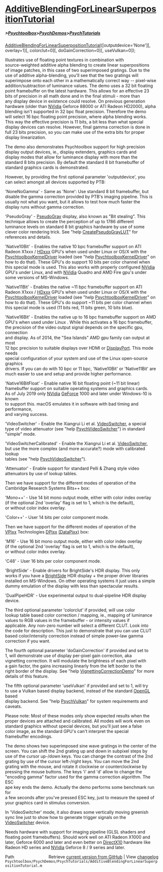 # [AdditiveBlendingForLinearSuperpositionTutorial](AdditiveBlendingForLinearSuperpositionTutorial)
##### >[Psychtoolbox](Psychtoolbox)>[PsychDemos](PsychDemos)>[PsychTutorials](PsychTutorials)

[AdditiveBlendingForLinearSuperpositionTutorial](AdditiveBlendingForLinearSuperpositionTutorial)([outputdevice='None'][, overlay=1][, colorclut=0][, doGainCorrection=0][, useVulkan=0]);  
  
Illustrates use of floating point textures in combination with  
source-weighted additive alpha blending to create linear superpositions  
of image patches, in this case of two superimposed gratings. Due to the  
use of additive alpha-blending, you'll see that the two gratings will  
superimpose onto each other in a mathematically correct way -- pixel-wise  
addition/subtraction of luminance values. The demo uses a 32 bit floating  
point framebuffer on the latest hardware. This allows for an effective 23  
bits of precision in all math done and in the final stimuli - more than  
any display device in existence could resolve. On previous generation  
hardware (older than [NVidia](NVidia) Geforce 88000 or ATI Radeon HD2000), alpha  
blending isn't supported in 32 bpc float precision. Therefore the demo  
will select 16 bpc floating point precision, where alpha blending works.  
This way the effective precision is 11 bits, a bit less than what special  
display devices can resolve. However, final gamma correction is done in  
full 23 bits precision, so you can make use of the extra bits for proper  
display linearization.  
  
The demo also demonstrates Psychtoolbox support for high precision  
display output devices, ie., display extenders, graphics cards and  
display modes that allow for luminance display with more than the  
standard 8 bits precision. By default the standard 8 bit framebuffer of  
standard graphics cards is demonstrated.  
  
However, by providing the first optional parameter 'outputdevice', you  
can select amongst all devices supported by PTB:  
  
'NoneNoGamma' - Same as 'None': Use standard 8 bit framebuffer, but  
disable the gamma correction provided by PTB's imaging pipeline. This is  
usually not what you want, but it allows to test how much faster the  
display runs without gamma correction.  
  
'PseudoGray' - [PseudoGray](PseudoGray) display, also known as "Bit stealing". This  
technique allows to create the perception of up to 1786 different  
luminance levels on standard 8 bit graphics hardware by use of some  
clever color rendering trick. See "help [CreatePseudoGrayLUT](CreatePseudoGrayLUT)" for  
references and details.  
  
'Native10Bit' - Enables the native 10 bpc framebuffer support on ATI  
Radeon X1xxx / [HDxxx](HDxxx) GPU's when used under Linux or OS/X with the  
[PsychtoolboxKernelDriver](PsychtoolboxKernelDriver) loaded (see "help [PsychtoolboxKernelDriver](PsychtoolboxKernelDriver)" on  
how to do that). These GPU's do support 10 bits per color channel when  
this special mode is used. This also works with properly configured [NVidia](NVidia)  
GPU's under Linux, and with [NVidia](NVidia) Quadro and AMD Fire gpu's under  
some versions of MS-Windows.  
  
'Native11Bit' - Enables the native ~11 bpc framebuffer support on ATI  
Radeon X1xxx / [HDxxx](HDxxx) GPU's when used under Linux or OS/X with the  
[PsychtoolboxKernelDriver](PsychtoolboxKernelDriver) loaded (see "help [PsychtoolboxKernelDriver](PsychtoolboxKernelDriver)" on  
how to do that). These GPU's do support ~11 bits per color channel when  
this special mode is used (11 bits red, 11 bits green, 10 bits blue).  
  
'Native16Bit' - Enables the native up to 16 bpc framebuffer support on AMD  
GPU's when used under Linux . While this activates a 16 bpc framebuffer,  
the precision of the video output signal depends on the specific gpu, connection  
and display. As of 2014, the "Sea Islands" AMD gpu family can output at most  
12 bpc precision to suitable displays over HDMI or [DisplayPort](DisplayPort). This mode needs  
special configuration of your system and use of the Linux open-source graphics  
drivers. If you can do with 10 bpc or 11 bpc, 'Native10Bit' or 'Native11Bit' are  
much easier to use and setup and provide higher performance.  
  
'Native16BitFloat' - Enable native 16 bit floating point (~11 bit linear)  
framebuffer support on suitable operating systems and graphics cards.  
As of July 2019 only [NVidia](NVidia) [GeForce](GeForce) 1000 and later under Windows-10 is known  
to support this. macOS emulates it in software with bad timing and performance,  
and varying success.  
  
'VideoSwitcher' - Enable the Xiangrui Li et al. [VideoSwitcher](VideoSwitcher), a special  
type of video attenuator (see "help [PsychVideoSwitcher](PsychVideoSwitcher)") in standard  
"simple" mode.  
  
'VideoSwitcherCalibrated' - Enable the Xiangrui Li et al. [VideoSwitcher](VideoSwitcher),  
but use the more complex (and more accurate?) mode with calibrated lookup  
tables (see "help [PsychVideoSwitcher](PsychVideoSwitcher)").  
  
'Attenuator' - Enable support for standard Pelli & Zhang style video  
attenuators by use of lookup tables.  
  
Then we have support for the different modes of operation of the  
Cambridge Research Systems Bits++ box:  
  
'Mono++' - Use 14 bit mono output mode, either with color index overlay  
(if the optional 2nd 'overlay' flag is set to 1, which is the default),  
or without color index overlay.  
  
'Color++' - User 14 bits per color component mode.  
  
Then we have support for the different modes of operation of the  
[VPixx](VPixx) Technologies [DPixx](DPixx) [(DataPixx)]((DataPixx)) box:  
  
'M16' - Use 16 bit mono output mode, either with color index overlay  
(if the optional 2nd 'overlay' flag is set to 1, which is the default),  
or without color index overlay.  
  
'C48' - User 16 bits per color component mode.  
  
  
'BrightSide' - Enable drivers for BrightSide's HDR display. This only  
works if you have a [BrightSide](BrightSide) HDR display + the proper driver libraries  
installed on MS-Windows. On other operating systems it just uses a simple  
dummy emulation of the display with less than spectacular results.  
  
'DualPipeHDR' - Use experimental output to dual-pipeline HDR display  
device.  
  
  
The third optional parameter 'colorclut' if provided, will use color  
lookup table based color correction / mapping, ie., mapping of luminance  
values to RGB values in the framebuffer - or intensity values if  
applicable. Any non-zero number will select a different CLUT. Look into  
the code for description. This just to demonstrate that you can use CLUT  
based color/intensity correction instead of simple power-law gamma  
correction if you want.  
  
  
The fourth optional parameter 'doGainCorrection' if provided and set to  
1, will demonstrate use of display per-pixel gain correction, aka  
vignetting correction. It will modulate the brightness of each pixel with  
a gain factor, the gains increasing linearly from the left border to the  
right border of the display. See "help [VignettingCorrectionDemo](VignettingCorrectionDemo)" for more  
details of this feature.  
  
  
The fifth optional parameter 'useVulkan' if provided and set to 1, will try  
to use a Vulkan based display backend, instead of the standard [OpenGL](OpenGL) based  
display backend. See "help [PsychVulkan](PsychVulkan)" for system requirements and caveats.  
  
  
Please note: Most of these modes only show expected results when the  
proper devices are attached and calibrated. All modes will work even on  
standard graphics without special devices, but you'll just see a false  
color image, as the standard GPU's can't interpret the special  
framebuffer encodings.  
  
The demo shows two superimposed sine wave gratings in the center of the  
screen. You can shift the 2nd grating up and down in subpixel steps by  
use of the cursor up-/down keys. You can change the contrast of the 2nd  
grating by use of the cursor left-/right keys. You can move the 2nd  
grating with the mouse, and rotate it clockwise or counterclockwise by  
pressing the mouse buttons. The keys 'i' and 'd' allow to change the  
"encoding gamma" factor used for the gamma correction algorithm. The ESC  
ape key ends the demo. Actually the demo performs some benchmark run for  
a few seconds after you've pressed ESC key, just to measure the speed of  
your graphics card in stimulus conversion.  
  
In 'VideoSwitcher' mode, it also draws some vertically moving greenish  
sync line just to show how to generate trigger signals on the  
[VideoSwitcher](VideoSwitcher) device.  
  
  
Needs hardware with support for imaging pipeline (GLSL shaders and  
floating point framebuffers). Should work well on ATI Radeon X1000 and  
later, Geforce 6000 and later and even better on [DirectX10](DirectX10) hardware like  
Radeon HD series and [NVidia](NVidia) Geforce 8 / 9 series and later.  




<div class="code_header" style="text-align:right;">
  <span style="float:left;">Path&nbsp;&nbsp;</span> <span class="counter">Retrieve <a href=
  "https://raw.github.com/Psychtoolbox-3/Psychtoolbox-3/beta/Psychtoolbox/PsychDemos/PsychTutorials/AdditiveBlendingForLinearSuperpositionTutorial.m">current version from GitHub</a> | View <a href=
  "https://github.com/Psychtoolbox-3/Psychtoolbox-3/commits/beta/Psychtoolbox/PsychDemos/PsychTutorials/AdditiveBlendingForLinearSuperpositionTutorial.m">changelog</a></span>
</div>
<div class="code">
  <code>Psychtoolbox/PsychDemos/PsychTutorials/AdditiveBlendingForLinearSuperpositionTutorial.m</code>
</div>

